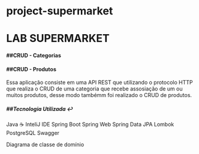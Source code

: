 # project-supermarket

<h1>LAB SUPERMARKET</h1> 

<h4>##CRUD - Categorias</h4> 
<h4>##CRUD - Produtos</h4>

Essa aplicação consiste em uma API REST que utilizando o protocolo HTTP que realiza o CRUD de uma categoria que recebe assosiação de um ou muitos produtos,
desse modo tambémm foi realizado o CRUD de produtos.

<h5>##Tecnologia Utilizada ↩️</h5>

Java ☕
InteliJ IDE
Spring Boot
Spring Web
Spring Data JPA
Lombok
PostgreSQL
Swagger


Diagrama de classe de domínio
